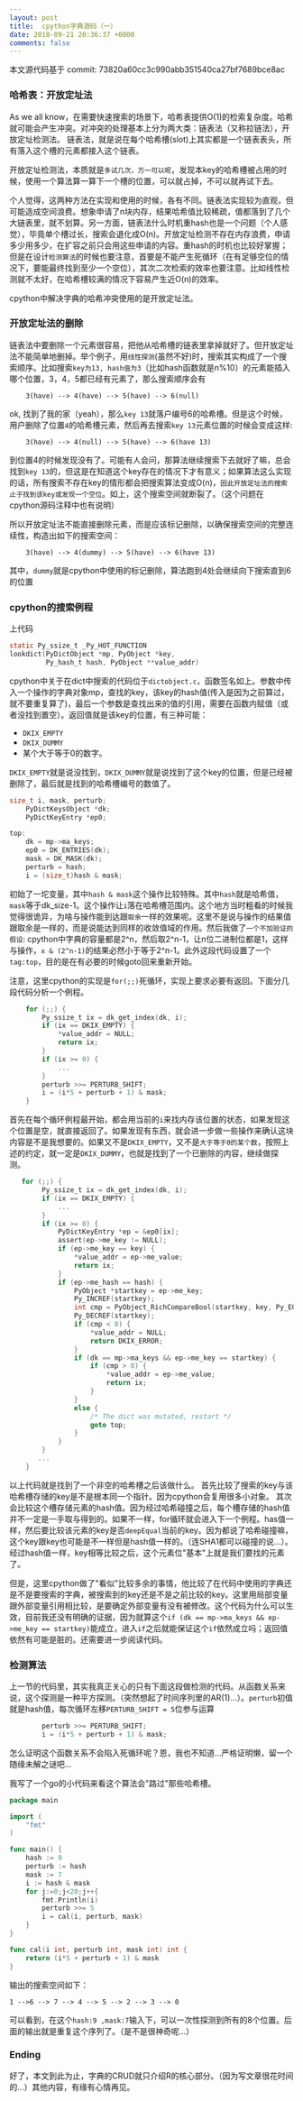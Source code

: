```yaml
---
layout: post
title:  cpython字典源码（一）
date: 2018-09-21 20:36:37 +0800
comments: false
---
```



本文源代码基于 commit: 73820a60cc3c990abb351540ca27bf7689bce8ac


### 哈希表：开放定址法
As we all know，在需要快速搜索的场景下，哈希表提供O(1)的检索复杂度。哈希就可能会产生冲突。对冲突的处理基本上分为两大类：链表法（又称拉链法），开放定址检测法。
链表法，就是说在每个哈希槽(slot)上其实都是一个链表表头，所有落入这个槽的元素都接入这个链表。

开放定址检测法，本质就是`多试几次，万一可以呢`，发现本key的哈希槽被占用的时候，使用一个算法算一算下一个槽的位置，可以就占掉，不可以就再试下去。

个人觉得，这两种方法在实现和使用的时候，各有不同。链表法实现较为直观，但可能造成空间浪费。想象申请了n块内存，结果哈希值比较稀疏，值都落到了几个大链表里，就不划算。另一方面，链表法什么时机重hash也是一个问题（个人感觉），毕竟单个槽过长，搜索会退化成O(n)。开放定址检测不存在内存浪费，申请多少用多少，在扩容之前只会用这些申请的内容。重hash的时机也比较好掌握；但是在设计`检测算法`的时候也要注意，首要是不能产生死循环（在有足够空位的情况下，要能最终找到至少一个空位），其次二次检索的效率也要注意。比如线性检测就不太好，在哈希槽较满的情况下容易产生近O(n)的效率。

cpython中解决字典的哈希冲突使用的是开放定址法。

### 开放定址法的删除
链表法中要删除一个元素很容易，把他从哈希槽的链表里拿掉就好了。但开放定址法不能简单地删掉。举个例子，用`线性探测`(虽然不好)时，搜索其实构成了一个搜索顺序。比如搜索`key为13, hash值为3`（比如hash函数就是n%10）的元素能插入哪个位置，3，4，5都已经有元素了，那么搜索顺序会有
```
    3(have) --> 4(have) --> 5(have) --> 6(null)
```
ok, 找到了我的家（yeah），那么`key 13`就落户编号6的哈希槽。但是这个时候，用户删除了位置`4`的哈希槽元素，然后再去搜索`key 13`元素位置的时候会变成这样:
```
    3(have) --> 4(null) --> 5(have) --> 6(have 13)
```
到位置4的时候发现没有了。可能有人会问，那算法继续搜索下去就好了嘛，总会找到`key 13`的，但这是在知道这个key存在的情况下才有意义；如果算法这么实现的话，所有搜索不存在key的情形都会把搜索算法变成O(n)，`因此开放定址法的搜索止于找到该key或发现一个空位`。如上，这个搜索空间就断裂了。（这个问题在cpython源码注释中也有说明）

所以开放定址法不能直接删除元素，而是应该标记删除，以确保搜索空间的完整连续性，构造出如下的搜索空间：
```
    3(have) --> 4(dummy) --> 5(have) --> 6(have 13)
```

其中，`dummy`就是cpython中使用的标记删除，算法跑到4处会继续向下搜索直到6的位置


### cpython的搜索例程
上代码
```c
static Py_ssize_t _Py_HOT_FUNCTION
lookdict(PyDictObject *mp, PyObject *key,
         Py_hash_t hash, PyObject **value_addr)
```
cpython中关于在dict中搜索的代码位于`dictobject.c`，函数签名如上。参数中传入一个操作的字典对象mp，查找的key，该key的hash值(传入是因为之前算过，就不要重复算了)，最后一个参数是查找出来的值的引用，需要在函数内赋值（或者没找到置空）。返回值就是该key的位置，有三种可能：
- `DKIX_EMPTY`
- `DKIX_DUMMY`
- 某个大于等于0的数字。

`DKIX_EMPTY`就是说没找到，`DKIX_DUMMY`就是说找到了这个key的位置，但是已经被删除了，最后就是找到的哈希槽编号的数值了。

```c
size_t i, mask, perturb;
    PyDictKeysObject *dk;
    PyDictKeyEntry *ep0;

top:
    dk = mp->ma_keys;
    ep0 = DK_ENTRIES(dk);
    mask = DK_MASK(dk);
    perturb = hash;
    i = (size_t)hash & mask;
```

初始了一坨变量，其中`hash & mask`这个操作比较特殊。其中`hash`就是哈希值，`mask`等于dk_size-1。这个操作让`i`落在哈希槽范围内。这个地方当时粗看的时候我觉得很诡异，为啥与操作能到达跟`取余`一样的效果呢。这里不是说与操作的结果值跟取余是一样的，而是说能达到同样的收敛值域的作用。然后我做了`一个不加验证的假设`: cpython中字典的容量都是2^n，然后取2^n-1，让n位二进制位都是1，这样与操作，`x & (2^n-1)`的结果必然小于等于2^n-1。此外这段代码设置了一个`tag:top`，目的是在有必要的时候goto回来重新开始。

注意，这里cpython的实现是`for(;;)`死循环，实现上要求必要有返回。下面分几段代码分析一个例程。


```c
    for (;;) {
        Py_ssize_t ix = dk_get_index(dk, i);
        if (ix == DKIX_EMPTY) {
            *value_addr = NULL;
            return ix;
        }
        if (ix >= 0) {
            ...
        }
        perturb >>= PERTURB_SHIFT;
        i = (i*5 + perturb + 1) & mask;
    }
```
首先在每个循环例程最开始，都会用当前的`i`来找内存该位置的状态，如果发现这个位置是空，就直接返回了。如果发现有东西，就会进一步做一些操作来确认这块内容是不是我想要的。如果又不是`DKIX_EMPTY`，又不是`大于等于0的某个数`，按照上述的约定，就一定是`DKIX_DUMMY`，也就是找到了一个已删除的内容，继续做探测。

```c
   for (;;) {
        Py_ssize_t ix = dk_get_index(dk, i);
        if (ix == DKIX_EMPTY) {
            ...
        }
        if (ix >= 0) {
            PyDictKeyEntry *ep = &ep0[ix];
            assert(ep->me_key != NULL);
            if (ep->me_key == key) {
                *value_addr = ep->me_value;
                return ix;
            }
            if (ep->me_hash == hash) {
                PyObject *startkey = ep->me_key;
                Py_INCREF(startkey);
                int cmp = PyObject_RichCompareBool(startkey, key, Py_EQ);
                Py_DECREF(startkey);
                if (cmp < 0) {
                    *value_addr = NULL;
                    return DKIX_ERROR;
                }
                if (dk == mp->ma_keys && ep->me_key == startkey) {
                    if (cmp > 0) {
                        *value_addr = ep->me_value;
                        return ix;
                    }
                }
                else {
                    /* The dict was mutated, restart */
                    goto top;
                }
            }
        }
       ...
    }
```

以上代码就是找到了一个非空的哈希槽之后该做什么。
首先比较了搜索的key与该哈希槽存储的key是不是根本同一个指针。因为cpython会复用很多小对象。
其次会比较这个槽存储元素的hash值。因为经过哈希碰撞之后，每个槽存储的hash值并不一定是一手取与得到的。如果不一样，for循环就会进入下一个例程。has值一样，然后要比较该元素的key是否`deepEqual`当前的key。因为都说了哈希碰撞嘛，这个key跟key也可能是不一样但是hash值一样的。（连SHA1都可以碰撞的说...）。经过hash值一样，key相等比较之后，这个元素位"基本"上就是我们要找的元素了。

但是，这里cpython做了"看似"比较多余的事情，他比较了在代码中使用的字典还是不是要搜索的字典，被搜索到的key还是不是之前比较的key。这里用局部变量跟外部变量引用相比较，是要确定外部变量有没有被修改。这个代码为什么可以生效，目前我还没有明确的证据，因为就算这个`if (dk == mp->ma_keys && ep->me_key == startkey)`能成立，进入`if`之后就能保证这个`if`依然成立吗；返回值依然有可能是脏的。还需要进一步阅读代码。

### 检测算法

上一节的代码里，其实我真正关心的只有下面这段做检测的代码。从函数关系来说，这个探测是一种平方探测。（突然想起了时间序列里的AR(1)...）。`perturb`初值就是hash值，每次循环左移`PERTURB_SHIFT = 5`位参与运算

```c
        perturb >>= PERTURB_SHIFT;
        i = (i*5 + perturb + 1) & mask;
```

怎么证明这个函数关系不会陷入死循环呢？恩，我也不知道...严格证明懒，留一个随缘未解之谜吧...

我写了一个go的小代码来看这个算法会"路过"那些哈希槽。

```go
package main

import (
	"fmt"
)

func main() {
	hash := 9
	perturb := hash
	mask := 7
	i := hash & mask
	for j:=0;j<20;j++{
		fmt.Println(i)
		perturb >>= 5
		i = cal(i, perturb, mask)
	}
}

func cal(i int, perturb int, mask int) int {
	return (i*5 + perturb + 1) & mask
}
```
输出的搜索空间如下：
```
1 -->6 --> 7 --> 4 --> 5 --> 2 --> 3 --> 0
```
可以看到，在这个`hash:9 ,mask:7`输入下，可以一次性探测到所有的8个位置。后面的输出就是重复这个序列了。（是不是很神奇呢...）

### Ending
好了，本文到此为止，字典的CRUD就只介绍R的核心部分。（因为写文章很花时间的...）其他内容，有缘有心情再见。